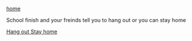 [home](home.md)

School finish and your freinds tell you to hang out or you can stay home

[Hang out ](choice1.md)
[Stay home](choice2.md)
